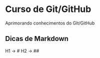 # Curso de Git/GitHub

Aprimorando conhecimentos do GIt/GitHub


## Dicas de Markdown 

H1 -> #
H2 -> ##
